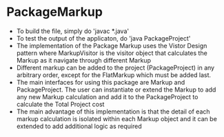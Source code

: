 # PackageMarkup

- To build the file, simply do 'javac *.java'
- To test the output of the applicaton, do 'java PackageProject'
- The implementation of the Package Markup uses the Vistor Design pattern where MarkupVisitor is the visitor object that calculates the Markup as it navigate through different Markup
- Different markup can be added to the project (PackageProject) in any arbitrary order, except for the FlatMarkup which must be added last.
- The main interfaces for using this package are Markup and PackageProject.  The user can instantiate or extend the Markup to add any new Markup calculation and add it to the PackageProject to calculate the Total Project cost
- The main advantage of this implementation is that the detail of each markup calculation is isolated within each Markup object and it can be extended to add additional logic as required

